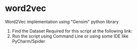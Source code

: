 # word2vec
Word2Vec implementation using "Gensim" python library

1. Find the Dataset Required for this script at the following link:
2. Run the script using Command Line or using some IDE like PyCharm/Spider
